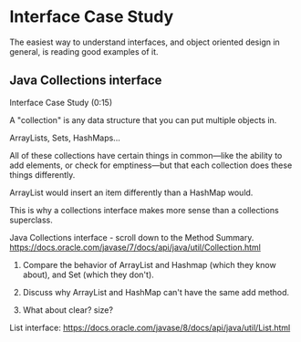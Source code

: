 # Interface Case Study

The easiest way to understand interfaces, and object oriented design in general, is reading good examples of it.

## Java Collections interface
Interface Case Study (0:15)

A "collection" is any data structure that you can put multiple objects in.

ArrayLists, Sets, HashMaps...


All of these collections have certain things in common—like the ability to add elements, or check for emptiness—but that each collection does these things differently.

 ArrayList would insert an item differently than a HashMap would.
 
This is why a collections interface makes more sense than a collections superclass.

Java Collections interface - scroll down to the Method Summary.
https://docs.oracle.com/javase/7/docs/api/java/util/Collection.html

1. Compare the behavior of ArrayList and Hashmap (which they know about), and Set (which they don't).

2. Discuss why ArrayList and HashMap can't have the same add method.

3. What about clear? size?

List interface:
https://docs.oracle.com/javase/8/docs/api/java/util/List.html
